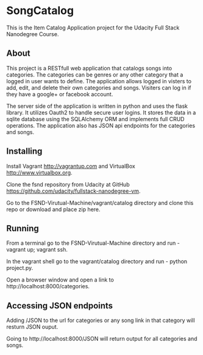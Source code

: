 # SongCatalog
This is the Item Catalog Application project for the Udacity Full Stack Nanodegree Course.
## About
This project is a RESTfull web application that catalogs songs into categories. The categories can be genres or any other category that a logged in user wants to define. The application allows logged in visters to add, edit, and delete their own categories and songs. Visiters can log in if they have a google+ or facebook account. 

The server side of the application is written in python and uses the flask library. It utilizes Oauth2 to handle secure user logins. It stores the data in a sqlite database using the SQLAlchemy ORM and implements full CRUD operations. The application also has JSON api endpoints for the categories and songs.
## Installing
Install Vagrant http://vagrantup.com and VirtualBox http://www.virtualbox.org.

Clone the fsnd repository from Udacity at GitHub https://github.com/udacity/fullstack-nanodegree-vm.

Go to the FSND-Virutual-Machine/vagrant/catalog directory and clone this repo or download and place zip here.

## Running
From a terminal go to the FSND-Virutual-Machine directory and run - vagrant up; vagrant ssh.

In the vagrant shell go to the vagrant/catalog directory and run - python project.py.

Open a browser window and open a link to http://localhost:8000/categories.
## Accessing JSON endpoints
Adding /JSON to the url for categories or any song link in that category will resturn JSON ouput.

Going to http://localhost:8000/JSON will return output for all categories and songs.
